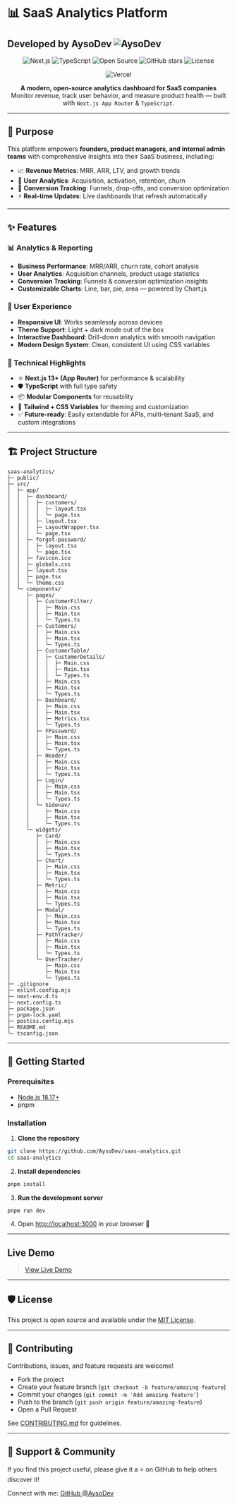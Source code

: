 # 📊 SaaS Analytics Platform
## Developed by AysoDev <img src="https://aysodev.vercel.app/aysodev.ico" alt="AysoDev">

<p align="center">
  <img src="https://img.shields.io/badge/Next.js-13.0+-black?style=for-the-badge&logo=next.js" alt="Next.js">
  <img src="https://img.shields.io/badge/TypeScript-4.9+-blue?style=for-the-badge&logo=typescript" alt="TypeScript">
  <img src="https://img.shields.io/badge/Open%20Source-Yes-green?style=for-the-badge" alt="Open Source">
  <img src="https://img.shields.io/github/stars/AysoDev/saas-analytics?style=for-the-badge" alt="GitHub stars">
  <img src="https://img.shields.io/github/license/AysoDev/saas-analytics?style=for-the-badge" alt="License">
</p>

<p align="center">
  <img src="https://img.shields.io/badge/Demo%20Deployed%20on-Vercel-black?style=for-the-badge&logo=vercel" alt="Vercel" />
</p>

<p align="center">
  <strong>A modern, open-source analytics dashboard for SaaS companies</strong><br/>
  Monitor revenue, track user behavior, and measure product health — built with <code>Next.js App Router</code> & <code>TypeScript</code>.
</p>

---

## 🎯 Purpose

This platform empowers **founders, product managers, and internal admin teams** with comprehensive insights into their SaaS business, including:

- 📈 **Revenue Metrics**: MRR, ARR, LTV, and growth trends  
- 👥 **User Analytics**: Acquisition, activation, retention, churn  
- 🔄 **Conversion Tracking**: Funnels, drop-offs, and conversion optimization  
- ⚡ **Real-time Updates**: Live dashboards that refresh automatically  

---

## ✨ Features

### 📊 Analytics & Reporting
- **Business Performance**: MRR/ARR, churn rate, cohort analysis  
- **User Analytics**: Acquisition channels, product usage statistics  
- **Conversion Tracking**: Funnels & conversion optimization insights  
- **Customizable Charts**: Line, bar, pie, area — powered by Chart.js  

### 🎨 User Experience
- **Responsive UI**: Works seamlessly across devices  
- **Theme Support**: Light + dark mode out of the box  
- **Interactive Dashboard**: Drill-down analytics with smooth navigation  
- **Modern Design System**: Clean, consistent UI using CSS variables  

### 🔧 Technical Highlights
- ⚛️ **Next.js 13+ (App Router)** for performance & scalability  
- 🛡 **TypeScript** with full type safety  
- 📦 **Modular Components** for reusability  
- 🎨 **Tailwind + CSS Variables** for theming and customization  
- ✅ **Future-ready**: Easily extendable for APIs, multi-tenant SaaS, and custom integrations  

---
<!-- Project Structure -->
## 🏗️ Project Structure

```
saas-analytics/
├─ public/
├─ src/
│  ├─ app/
│  │  ├─ dashboard/
│  │  │  ├─ customers/
│  │  │  │  ├─ layout.tsx
│  │  │  │  └─ page.tsx
│  │  │  ├─ layout.tsx
│  │  │  ├─ LayoutWrapper.tsx
│  │  │  └─ page.tsx
│  │  ├─ forgot-password/
│  │  │  ├─ layout.tsx
│  │  │  └─ page.tsx
│  │  ├─ favicon.ico
│  │  ├─ globals.css
│  │  ├─ layout.tsx
│  │  ├─ page.tsx
│  │  └─ theme.css
│  └─ components/
│     ├─ pages/
│     │  ├─ CustomerFilter/
│     │  │  ├─ Main.css
│     │  │  ├─ Main.tsx
│     │  │  └─ Types.ts
│     │  ├─ Customers/
│     │  │  ├─ Main.css
│     │  │  ├─ Main.tsx
│     │  │  └─ Types.ts
│     │  ├─ CustomerTable/
│     │  │  ├─ CustomerDetails/
│     │  │  │  ├─ Main.css
│     │  │  │  ├─ Main.tsx
│     │  │  │  └─ Types.ts
│     │  │  ├─ Main.css
│     │  │  ├─ Main.tsx
│     │  │  └─ Types.ts
│     │  ├─ Dashboard/
│     │  │  ├─ Main.css
│     │  │  ├─ Main.tsx
│     │  │  ├─ Metrics.tsx
│     │  │  └─ Types.ts
│     │  ├─ FPassword/
│     │  │  ├─ Main.css
│     │  │  ├─ Main.tsx
│     │  │  └─ Types.ts
│     │  ├─ Header/
│     │  │  ├─ Main.css
│     │  │  ├─ Main.tsx
│     │  │  └─ Types.ts
│     │  ├─ Login/
│     │  │  ├─ Main.css
│     │  │  ├─ Main.tsx
│     │  │  └─ Types.ts
│     │  └─ Sidenav/
│     │     ├─ Main.css
│     │     ├─ Main.tsx
│     │     └─ Types.ts
│     └─ widgets/
│        ├─ Card/
│        │  ├─ Main.css
│        │  ├─ Main.tsx
│        │  └─ Types.ts
│        ├─ Chart/
│        │  ├─ Main.css
│        │  ├─ Main.tsx
│        │  └─ Types.ts
│        ├─ Metric/
│        │  ├─ Main.css
│        │  ├─ Main.tsx
│        │  └─ Types.ts
│        ├─ Modal/
│        │  ├─ Main.css
│        │  ├─ Main.tsx
│        │  └─ Types.ts
│        ├─ PathTracker/
│        │  ├─ Main.css
│        │  ├─ Main.tsx
│        │  └─ Types.ts
│        └─ UserTracker/
│           ├─ Main.css
│           ├─ Main.tsx
│           └─ Types.ts
├─ .gitignore
├─ eslint.config.mjs
├─ next-env.d.ts
├─ next.config.ts
├─ package.json
├─ pnpm-lock.yaml
├─ postcss.config.mjs
├─ README.md
└─ tsconfig.json
```

---

## 🚀 Getting Started

### Prerequisites
- [Node.js 18.17+](https://nodejs.org/)  
- pnpm  

### Installation

1. **Clone the repository**
```bash
git clone https://github.com/AysoDev/saas-analytics.git
cd saas-analytics
```

2. **Install dependencies**
```bash
pnpm install
```

3. **Run the development server**
```bash
pnpm run dev
```

4. Open [http://localhost:3000](http://localhost:3000) in your browser 🚀  

---

## Live Demo

> [View Live Demo](https://saas-analytics-admin.vercel.app)

---

## 🛡 License
This project is open source and available under the [MIT License](LICENSE).  

---

## 🤝 Contributing

Contributions, issues, and feature requests are welcome!  
- Fork the project  
- Create your feature branch (`git checkout -b feature/amazing-feature`)  
- Commit your changes (`git commit -m 'Add amazing feature'`)  
- Push to the branch (`git push origin feature/amazing-feature`)  
- Open a Pull Request  

See [CONTRIBUTING.md](CONTRIBUTING.md) for guidelines.  

---

## 🌟 Support & Community

If you find this project useful, please give it a ⭐ on GitHub to help others discover it!  

Connect with me: [GitHub @AysoDev](https://github.com/AysoDev)  
